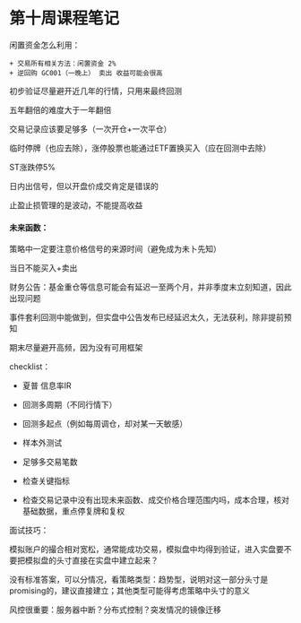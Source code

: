 # 第十周课程笔记

闲置资金怎么利用：

	+ 交易所有相关方法：闲置资金 2%
	+ 逆回购 GC001（一晚上） 卖出 收益可能会很高



初步验证尽量避开近几年的行情，只用来最终回测

五年翻倍的难度大于一年翻倍

交易记录应该要足够多（一次开仓+一次平仓）

临时停牌（也应去除），涨停股票也能通过ETF置换买入（应在回测中去除）

ST涨跌停5%

日内出信号，但以开盘价成交肯定是错误的



止盈止损管理的是波动，不能提高收益



#### 未来函数：

策略中一定要注意价格信号的来源时间（避免成为未卜先知）

当日不能买入+卖出

财务公告：基金重仓等信息可能会有延迟一至两个月，并非季度末立刻知道，因此出现问题

事件套利回测中能做到，但实盘中公告发布已经延迟太久，无法获利，除非提前预知

期末尽量避开高频，因为没有可用框架



checklist：

+ 夏普 信息率IR

+ 回测多周期（不同行情下）
+ 回测多起点（例如每周调仓，却对某一天敏感）
+ 样本外测试
+ 足够多交易笔数
+ 检查关键指标
+ 检查交易记录中没有出现未来函数、成交价格合理范围内吗，成本合理，核对基础数据，重点停复牌和复权



面试技巧：

模拟账户的撮合相对宽松，通常能成功交易，模拟盘中均得到验证，进入实盘要不要把模拟盘的头寸直接在实盘中建立起来？

没有标准答案，可以分情况，看策略类型：趋势型，说明对这一部分头寸是promising的，建议直接建立；其他类型可能得考虑策略中头寸的意义

风控很重要：服务器中断？分布式控制？突发情况的镜像迁移